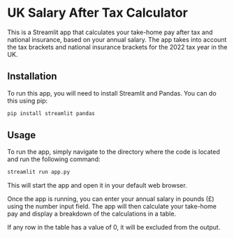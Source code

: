 # UK Salary After Tax Calculator

This is a Streamlit app that calculates your take-home pay after tax and national insurance, based on your annual salary. The app takes into account the tax brackets and national insurance brackets for the 2022 tax year in the UK.

## Installation

To run this app, you will need to install Streamlit and Pandas. You can do this using pip:

```bash
pip install streamlit pandas
```
## Usage
To run the app, simply navigate to the directory where the code is located and run the following command:

```bash
streamlit run app.py
```

This will start the app and open it in your default web browser.

Once the app is running, you can enter your annual salary in pounds (£) using the number input field. The app will then calculate your take-home pay and display a breakdown of the calculations in a table.

If any row in the table has a value of 0, it will be excluded from the output.